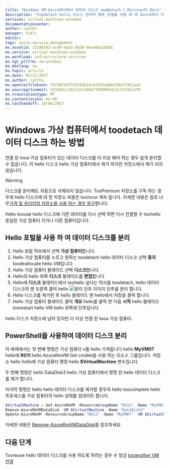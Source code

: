 ```yaml
---
title: "Windows VM-Azure에서에서 데이터 디스크 aaaDetach | Microsoft Docs"
description: "Toodetach hello 리소스 관리자 배포 모델을 사용 하 여 Azure에서 가상 컴퓨터에서 데이터 디스크에 알아봅니다."
services: virtual-machines-windows
documentationcenter: 
author: cynthn
manager: timlt
editor: 
tags: azure-service-management
ms.assetid: 13180343-ac49-4a3a-85d8-0ead95e2028c
ms.service: virtual-machines-windows
ms.workload: infrastructure-services
ms.tgt_pltfrm: vm-windows
ms.devlang: na
ms.topic: article
ms.date: 03/21/2017
ms.author: cynthn
ms.openlocfilehash: f3f581d3f33329db2ecb7d25a68bc59af7361aad
ms.sourcegitcommit: 523283cc1b3c37c428e77850964dc1c33742c5f0
ms.translationtype: MT
ms.contentlocale: ko-KR
ms.lasthandoff: 10/06/2017
---
```

# <a name="how-toodetach-a-data-disk-from-a-windows-virtual-machine"></a>Windows 가상 컴퓨터에서 toodetach 데이터 디스크 하는 방법
연결 된 tooa 가상 컴퓨터가 있는 데이터 디스크를 더 이상 해야 하는 경우 쉽게 분리할 수 없습니다. 이 hello 디스크 hello 가상 컴퓨터에서 제거 하지만 저장소에서 제거 되지 않습니다.

> [!WARNING]
> 디스크를 분리해도 자동으로 삭제되지 않습니다. TooPremium 저장소를 구독 하는 경우에 hello 디스크에 대 한 저장소 비용은 tooincur 계속 됩니다. 자세한 내용은 참조 너무[가격 및 프리미엄 저장소를 사용 하는 경우 청구](../../storage/common/storage-premium-storage.md#pricing-and-billing)합니다.
>
>

Hello toouse hello 디스크에 기존 데이터를 다시 선택 하면 다시 연결할 수 toohello 동일한 가상 컴퓨터 이거나 다른 컴퓨터입니다.

## <a name="detach-a-data-disk-using-hello-portal"></a>Hello 포털을 사용 하 여 데이터 디스크를 분리
1. Hello 포털 허브에서 선택 **가상 컴퓨터**합니다.
2. Hello 가상 컴퓨터를 누르고 원하는 toodetach hello 데이터 디스크 선택 **중지** toodeallocate hello VM입니다.
3. Hello 가상 컴퓨터 블레이드 선택 **디스크**합니다.
4. Hello의 hello 위쪽 **디스크** 블레이드를 **편집**합니다.
5. Hello에 **디스크** 블레이드에서 toohello 싶다는 의사를 toodetach, hello 데이터 디스크의 맨 오른쪽 클릭 hello ![분리 단추 이미지](./media/detach-disk/detach.png) 단추를 분리 합니다.
5. Hello 디스크를 제거한 후 hello 블레이드 맨 hello에서 저장을 클릭 합니다.
6. Hello 가상 컴퓨터 블레이드 클릭 **개요** hello를 클릭 한 다음 **시작** hello 블레이드 toorestart hello VM hello 위쪽에 단추입니다.



hello 디스크 저장소에 남아 있지만 더 이상 연결 된 tooa 가상 컴퓨터.

## <a name="detach-a-data-disk-using-powershell"></a>PowerShell을 사용하여 데이터 디스크 분리
이 예제에서는 첫 번째 명령은 가상 컴퓨터 v를 hello 가져옵니다 hello **MyVM07** hello에 **RG11** hello AzureRmVM Get cmdlet을 사용 하는 리소스 그룹입니다. 저장소 hello hello에 가상 컴퓨터 명령 hello **$VirtualMachine** 변수입니다.

두 번째 명령은 hello DataDisk3 hello 가상 컴퓨터에서 명명 된 hello 데이터 디스크를 제거 합니다.

마지막 명령은 hello hello 데이터 디스크를 제거할 경우의 hello toocomplete hello 프로세스를 가상 컴퓨터의 hello 상태를 업데이트 합니다.

```powershell
$VirtualMachine = Get-AzureRmVM -ResourceGroupName "RG11" -Name "MyVM07"
Remove-AzureRmVMDataDisk -VM $VirtualMachine -Name "DataDisk3"
Update-AzureRmVM -ResourceGroupName "RG11" -Name "MyVM07" -VM $VirtualMachine
```

자세한 내용은 [Remove-AzureRmVMDataDisk](/powershell/module/azurerm.compute/remove-azurermvmdatadisk)를 참조하세요.

## <a name="next-steps"></a>다음 단계
Tooreuse hello 데이터 디스크를 사용 하도록 하려는 경우 수 방금 [tooanother VM 연결](attach-managed-disk-portal.md?toc=%2fazure%2fvirtual-machines%2fwindows%2ftoc.json)

